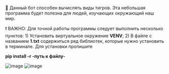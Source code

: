 🐅 Данный бот способен вычислять виды тигров. Эта небольшая программа будет полезна для людей, изучающих окружающий наш мир.

❗ ВАЖНО: Для точной работы программы следует выполнить несколько пунктов: 1) Установить виртуальное окружение **VENV**; 2) В файле с названием **1.txt** содержиться ряд библиотек, которые нужно установить в терминале. Для установки пропишите 

**pip install -r -путь к файлу-**


![image](https://github.com/user-attachments/assets/ee480308-2d25-4f65-bef1-80b3a3a109bf)
![image](https://github.com/user-attachments/assets/90dc9b3e-c49a-4c97-aeb1-3a9c6e18b144)

